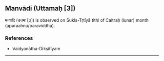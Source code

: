 ## Manvādi (Uttamaḥ [3])
मन्वादि (उत्तमः [३]) is observed on Śukla-Tṛtīyā tithi of Caitraḥ (lunar) month (aparaahna/paraviddha).


### References
* Vaidyanātha-Dīkṣitīyam


---
